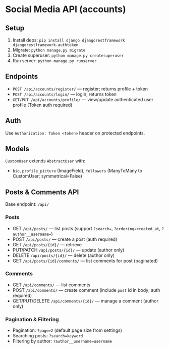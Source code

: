 # Social Media API (accounts)

## Setup
1. Install deps: `pip install django djangorestframework djangorestframework-authtoken`
2. Migrate: `python manage.py migrate`
3. Create superuser: `python manage.py createsuperuser`
4. Run server: `python manage.py runserver`

## Endpoints
- `POST /api/accounts/register/` — register; returns profile + token
- `POST /api/accounts/login/` — login; returns token
- `GET/PUT /api/accounts/profile/` — view/update authenticated user profile (Token auth required)

## Auth
Use `Authorization: Token <token>` header on protected endpoints.

## Models
`CustomUser` extends `AbstractUser` with:
- `bio`, `profile_picture` (ImageField), `followers` (ManyToMany to CustomUser; symmetrical=False)

## Posts & Comments API

Base endpoint: `/api/`

### Posts
- GET `/api/posts/` — list posts (support `?search=`, `?ordering=created_at`, `?author__username=`)
- POST `/api/posts/` — create a post (auth required)
- GET `/api/posts/{id}/` — retrieve
- PUT/PATCH `/api/posts/{id}/` — update (author only)
- DELETE `/api/posts/{id}/` — delete (author only)
- GET `/api/posts/{id}/comments/` — list comments for post (paginated)

### Comments
- GET `/api/comments/` — list comments
- POST `/api/comments/` — create comment (include `post` id in body; auth required)
- GET/PUT/DELETE `/api/comments/{id}/` — manage a comment (author only)

### Pagination & Filtering
- Pagination: `?page=2` (default page size from settings)
- Searching posts: `?search=keyword`
- Filtering by author: `?author__username=username`
